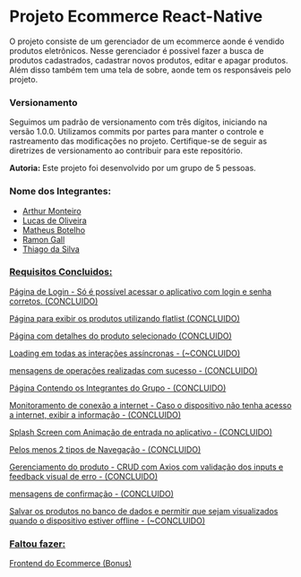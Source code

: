 # Projeto Ecommerce React-Native

O projeto consiste de um gerenciador de um ecommerce aonde é vendido produtos eletrônicos. Nesse gerenciador é possivel fazer a busca de produtos cadastrados, cadastrar novos produtos, editar e apagar produtos. Além disso também tem uma tela de sobre, aonde tem os responsáveis pelo projeto.


### Versionamento

Seguimos um padrão de versionamento com três dígitos, iniciando na versão 1.0.0. Utilizamos commits por partes para manter o controle e rastreamento das modificações no projeto. Certifique-se de seguir as diretrizes de versionamento ao contribuir para este repositório.

<strong>Autoria:</strong>
Este projeto foi desenvolvido por um grupo de 5 pessoas.

### Nome dos Integrantes:

+ <a href="https://github.com/0ArS0"> Arthur Monteiro </a>
+ <a href="https://github.com/LucasGcoe"> Lucas de Oliveira
+ <a href="https://github.com/matheusbarcellosb"> Matheus Botelho
+ <a href="https://github.com/RGOC12"> Ramon Gall
+ <a href="https://github.com/Thigoo"> Thiago da Silva

### Requisitos Concluidos:

Página de Login - Só é possível acessar o aplicativo com login e senha corretos. (CONCLUIDO)

Página para exibir os produtos utilizando flatlist (CONCLUIDO)

Página com detalhes do produto selecionado (CONCLUIDO)

Loading em todas as interações assíncronas - (~CONCLUIDO)

mensagens de operações realizadas com sucesso - (CONCLUIDO)

Página Contendo os Integrantes do Grupo - (CONCLUIDO)

Monitoramento de conexão a internet - Caso o dispositivo não tenha acesso a internet, exibir a informação -  (CONCLUIDO)

Splash Screen com Animação de entrada no aplicativo -  (CONCLUIDO)

Pelos menos 2 tipos de Navegação  - (CONCLUIDO)

Gerenciamento do produto - CRUD com Axios com validação dos inputs e feedback visual de erro -  (CONCLUIDO)

mensagens de confirmação - (CONCLUIDO) 

Salvar os produtos no banco de dados e permitir que sejam visualizados quando o dispositivo estiver offline  - (~CONCLUIDO) 

### Faltou fazer: 

Frontend do Ecommerce (Bonus) 
